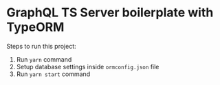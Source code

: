 # GraphQL TS Server boilerplate with TypeORM

Steps to run this project:

1. Run `yarn` command
2. Setup database settings inside `ormconfig.json` file
3. Run `yarn start` command
